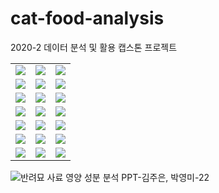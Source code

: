 # cat-food-analysis
2020-2 데이터 분석 및 활용 캡스톤 프로젝트

<table width="100%">
  <tr>
    <td>
      <img src="https://user-images.githubusercontent.com/53163222/103062413-7c503c00-45f1-11eb-99ae-b4b17c0221c0.jpg"/>
    </td>
    <td>
      <img src="https://user-images.githubusercontent.com/53163222/103062417-8114f000-45f1-11eb-92d5-fe19597f243a.jpg"/>
    </td>
    <td>
      <img src="https://user-images.githubusercontent.com/53163222/103062422-82461d00-45f1-11eb-88fa-ea4444b0a54d.jpg"/>      
    </td>
  </tr>
  <tr>
    <td>
      <img src="https://user-images.githubusercontent.com/53163222/103062423-82deb380-45f1-11eb-887d-d5beb031ea82.jpg"/>
    </td>
    <td>
      <img src="https://user-images.githubusercontent.com/53163222/103062427-82deb380-45f1-11eb-8d98-42f03650ceee.jpg"/>
    </td>
    <td>
      <img src="https://user-images.githubusercontent.com/53163222/103062428-83774a00-45f1-11eb-96ce-9e4b17bb63cc.jpg"/>
    </td>
  </tr>  
  <tr>
    <td>
      <img src="https://user-images.githubusercontent.com/53163222/103062429-840fe080-45f1-11eb-862f-eb8b361c7fb7.jpg"/>
    </td>
    <td>
      <img src="https://user-images.githubusercontent.com/53163222/103062430-840fe080-45f1-11eb-8e32-bab0c2ca2e3d.jpg"/>
    </td>
    <td>
      <img src="https://user-images.githubusercontent.com/53163222/103062432-84a87700-45f1-11eb-9c1d-e2396660d2d1.jpg"/>
    </td>
  </tr> 
    <tr>
    <td>
      <img src="https://user-images.githubusercontent.com/53163222/103062433-84a87700-45f1-11eb-8d3d-bb8eaec4d98b.jpg"/>
    </td>
    <td>
      <img src="https://user-images.githubusercontent.com/53163222/103062434-85410d80-45f1-11eb-84e9-f33f46a57735.jpg"/>
    </td>
    <td>
      <img src="https://user-images.githubusercontent.com/53163222/103062436-85d9a400-45f1-11eb-8c57-fdeb3bcd5031.jpg"/>
    </td>
  </tr> 
    <tr>
    <td>
      <img src="https://user-images.githubusercontent.com/53163222/103062438-85d9a400-45f1-11eb-957a-79b34cc41d7b.jpg"/>
    </td>
    <td>
      <img src="https://user-images.githubusercontent.com/53163222/103062439-86723a80-45f1-11eb-8518-f348d214a635.jpg"/>
    </td>
     <td>
      <img src="https://user-images.githubusercontent.com/53163222/103062440-870ad100-45f1-11eb-983b-31aff161ec13.jpg"/>
    </td>  
  </tr> 
    <tr>
    <td>
      <img src="https://user-images.githubusercontent.com/53163222/103062443-870ad100-45f1-11eb-8829-f3f946faf6c6.jpg"/>
    </td>
    <td>
      <img src="https://user-images.githubusercontent.com/53163222/103062444-87a36780-45f1-11eb-9f22-459564071780.jpg"/>
    </td>
    <td>
      <img src="https://user-images.githubusercontent.com/53163222/103062445-883bfe00-45f1-11eb-8ab4-ab47a1a490be.jpg"/>
    </td>
  </tr> 
    <tr>
    <td>
      <img src="https://user-images.githubusercontent.com/53163222/103062446-883bfe00-45f1-11eb-8714-ca72b2b956a8.jpg"/>
    </td>
    <td>
      <img src="https://user-images.githubusercontent.com/53163222/103062447-88d49480-45f1-11eb-80e5-e66ce3f50625.jpg"/>
    </td>
    <td>
      <img src="https://user-images.githubusercontent.com/53163222/103062448-896d2b00-45f1-11eb-9ef7-42d166fd1d2b.jpg"/>
    </td>      
  </tr> 
</table>


![반려묘 사료 영양 성분 분석 PPT-김주은, 박영미-22](https://user-images.githubusercontent.com/53163222/103062450-896d2b00-45f1-11eb-943f-ba4c50222b46.jpg)

